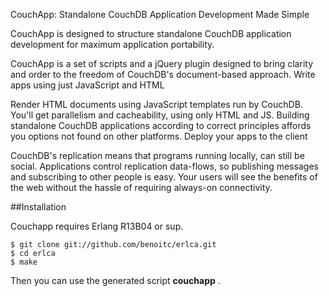 CouchApp: Standalone CouchDB Application Development Made Simple

CouchApp is designed to structure standalone CouchDB application
development for maximum application portability.

CouchApp is a set of scripts and a jQuery plugin designed to bring
clarity and order to the freedom of CouchDB's document-based approach.
Write apps using just JavaScript and HTML

Render HTML documents using JavaScript templates run by CouchDB. You'll
get parallelism and cacheability, using only HTML and JS. Building
standalone CouchDB applications according to correct principles affords
you options not found on other platforms.
Deploy your apps to the client

CouchDB's replication means that programs running locally, can still be
social. Applications control replication data-flows, so publishing
messages and subscribing to other people is easy. Your users will see
the benefits of the web without the hassle of requiring always-on
connectivity.


##Installation

Couchapp requires Erlang R13B04 or sup.

    $ git clone git://github.com/benoitc/erlca.git
    $ cd erlca
    $ make

Then you can use the generated script **couchapp** .
